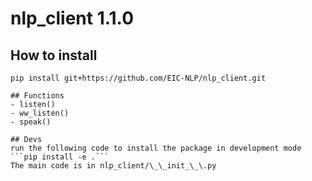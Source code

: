 # nlp_client 1.1.0

## How to install

```
pip install git+https://github.com/EIC-NLP/nlp_client.git
```

````
## Functions
- listen()
- ww_listen()
- speak()

## Devs
run the following code to install the package in development mode
```pip install -e .```
The main code is in nlp_client/\_\_init_\_\.py

````

